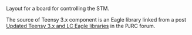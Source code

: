 Layout for a board for controlling the STM.

The source of Teensy 3.x component is an Eagle library linked from a post
[Updated Teensy 3.x and LC Eagle libraries][1] in the PJRC forum.

[1]: https://forum.pjrc.com/threads/24637-Updated-Teensy-3-1-and-Teensy-3-0-Eagle-libraries?p=38388&viewfull=1#post38388
